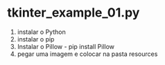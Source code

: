 # tkinter_example_01.py

1. instalar o Python
2. instalar o pip
3. Instalar o Pillow - pip install Pillow
4. pegar uma imagem e colocar na pasta resources


